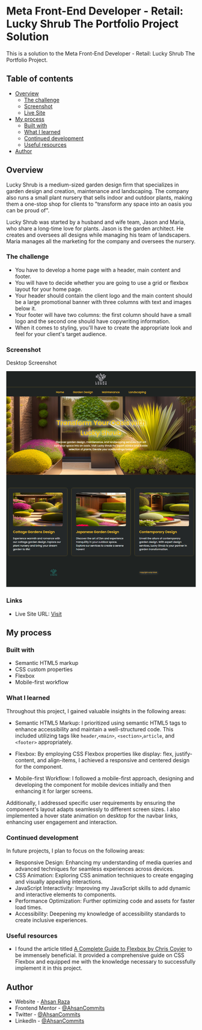 # Meta Front-End Developer - Retail: Lucky Shrub The Portfolio Project Solution

This is a solution to the Meta Front-End Developer - Retail: Lucky Shrub The Portfolio Project.

## Table of contents

- [Overview](#overview)
  - [The challenge](#the-challenge)
  - [Screenshot](#screenshot)
  - [Live Site](#links)
- [My process](#my-process)
  - [Built with](#built-with)
  - [What I learned](#what-i-learned)
  - [Continued development](#continued-development)
  - [Useful resources](#useful-resources)
- [Author](#author)

## Overview

Lucky Shrub is a medium-sized garden design firm that specializes in garden design and creation, maintenance and landscaping. The company also runs a small plant nursery that sells indoor and outdoor plants, making them a one-stop shop for clients to "transform any space into an oasis you can be proud of".

Lucky Shrub was started by a husband and wife team, Jason and Maria, who share a long-time love for plants. Jason is the garden architect. He creates and oversees all designs while managing his team of landscapers. Maria manages all the marketing for the company and oversees the nursery.

### The challenge

- You have to develop a home page with a header, main content and footer.
- You will have to decide whether you are going to use a grid or flexbox layout for your home page.
- Your header should contain the client logo and the main content should be a large promotional banner with three columns with text and images below it.
- Your footer will have two columns: the first column should have a small logo and the second one should have copywriting information.
- When it comes to styling, you'll have to create the appropriate look and feel for your client's target audience.

### Screenshot

Desktop Screenshot

![](<assets/screencapture-desktop%20(1).png>)

### Links

- Live Site URL: [Visit](https://single-price-grid-component-one-cyan.vercel.app/)

## My process

### Built with

- Semantic HTML5 markup
- CSS custom properties
- Flexbox
- Mobile-first workflow

### What I learned

Throughout this project, I gained valuable insights in the following areas:

- Semantic HTML5 Markup: I prioritized using semantic HTML5 tags to enhance accessibility and maintain a well-structured code. This included utilizing tags like `header`,`<main>`, `<section>`,`article`, and `<footer>` appropriately.

- Flexbox: By employing CSS Flexbox properties like display: flex, justify-content, and align-items, I achieved a responsive and centered design for the component.

- Mobile-first Workflow: I followed a mobile-first approach, designing and developing the component for mobile devices initially and then enhancing it for larger screens.

Additionally, I addressed specific user requirements by ensuring the component's layout adapts seamlessly to different screen sizes. I also implemented a hover state animation on desktop for the navbar links, enhancing user engagement and interaction.

### Continued development

In future projects, I plan to focus on the following areas:

- Responsive Design: Enhancing my understanding of media queries and advanced techniques for seamless experiences across devices.
- CSS Animation: Exploring CSS animation techniques to create engaging and visually appealing interactions.
- JavaScript Interactivity: Improving my JavaScript skills to add dynamic and interactive elements to components.
- Performance Optimization: Further optimizing code and assets for faster load times.
- Accessibility: Deepening my knowledge of accessibility standards to create inclusive experiences.

### Useful resources

- I found the article titled [A Complete Guide to Flexbox by Chris Coyier](https://css-tricks.com/snippets/css/a-guide-to-flexbox/) to be immensely beneficial. It provided a comprehensive guide on CSS Flexbox and equipped me with the knowledge necessary to successfully implement it in this project.

## Author

- Website - [Ahsan Raza](https://ahsancommits.github.io/)
- Frontend Mentor - [@AhsanCommits](https://www.frontendmentor.io/profile/AhsanCommits)
- Twitter - [@AhsanCommits](https://www.twitter.com/AhsanCommits)
- LinkedIn - [@AhsanCommits](https://www.linkedin.com/in/AhsanCommits/)
